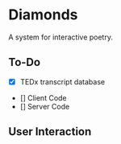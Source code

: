 # Diamonds
A system for interactive poetry.

## To-Do
- [x] TEDx transcript database
- [] Client Code
- [] Server Code

## User Interaction